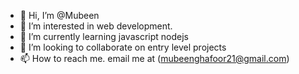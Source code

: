 - 👋 Hi, I’m @Mubeen
- 👀 I’m interested in web development.
- 🌱 I’m currently learning javascript nodejs
- 💞️ I’m looking to collaborate on entry level projects
- 📫 How to reach me. email me at (mubeenghafoor21@gmail.com) 

<!---
Mubeen21/Mubeen21 is a ✨ special ✨ repository because its `README.md` (this file) appears on your GitHub profile.
You can click the Preview link to take a look at your changes.
--->
